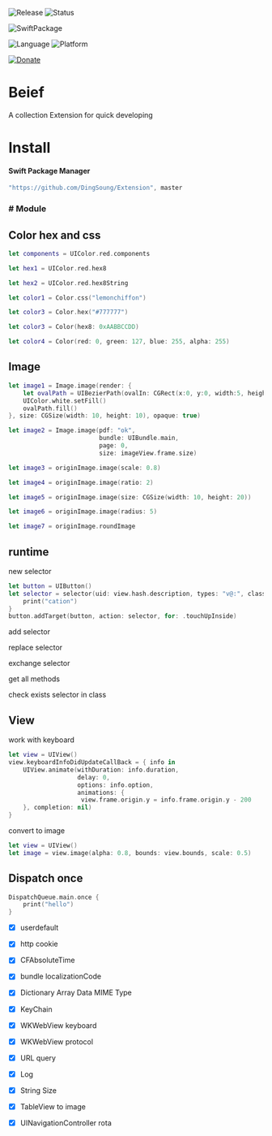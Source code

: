 ![Release](https://img.shields.io/github/release/DingSoung/Extension.svg)
![Status](https://travis-ci.org/DingSoung/Extension.svg?branch=master)

![SwiftPackage](https://img.shields.io/badge/SwiftPackage-compatible-E66848.svg?style=flat)

![Language](https://img.shields.io/badge/Swift-5-FFAC45.svg?style=flat)
![Platform](http://img.shields.io/badge/Platform-iOS|tvOS|macOS|watchOS-E9C2BD.svg?style=flat)

[![Donate](https://img.shields.io/badge/Donate-PayPal-9EA59D.svg)](https://paypal.me/DingSongwen)

# Beief

 A collection Extension for quick developing

# Install

#### Swift Package Manager

```swift
"https://github.com/DingSoung/Extension", master
```

### # Module

## Color hex and css 

```swift
let components = UIColor.red.components

let hex1 = UIColor.red.hex8

let hex2 = UIColor.red.hex8String

let color1 = Color.css("lemonchiffon")

let color3 = Color.hex("#777777")

let color3 = Color(hex8: 0xAABBCCDD)

let color4 = Color(red: 0, green: 127, blue: 255, alpha: 255)
```

## Image

```swift
let image1 = Image.image(render: {
    let ovalPath = UIBezierPath(ovalIn: CGRect(x:0, y:0, width:5, height:5))
    UIColor.white.setFill()
    ovalPath.fill()
}, size: CGSize(width: 10, height: 10), opaque: true)

let image2 = Image.image(pdf: "ok",
                         bundle: UIBundle.main,
                         page: 0,
                         size: imageView.frame.size)

let image3 = originImage.image(scale: 0.8)

let image4 = originImage.image(ratio: 2)

let image5 = originImage.image(size: CGSize(width: 10, height: 20))

let image6 = originImage.image(radius: 5)

let image7 = originImage.roundImage
```

## runtime

new selector

```swift
let button = UIButton()
let selector = selector(uid: view.hash.description, types: "v@:", classes: [UIView.self]) {
    print("cation")
}
button.addTarget(button, action: selector, for: .touchUpInside)
```

add selector

replace selector

exchange selector

get all methods

check exists selector in class

## View 

work with keyboard

```swift
let view = UIView()
view.keyboardInfoDidUpdateCallBack = { info in
    UIView.animate(withDuration: info.duration,
                   delay: 0,
                   options: info.option,
                   animations: {
                    view.frame.origin.y = info.frame.origin.y - 200
    }, completion: nil)
}
```

convert to image

```swift
let view = UIView()
let image = view.image(alpha: 0.8, bounds: view.bounds, scale: 0.5)
```

## Dispatch once

```swift
DispatchQueue.main.once {
	print("hello")
}
```

- [x] userdefault

- [x] http cookie

- [x] CFAbsoluteTime

- [x] bundle localizationCode

- [x] Dictionary Array Data MIME Type

- [x] KeyChain

- [x] WKWebView keyboard

- [x] WKWebView protocol

- [x] URL query

- [x] Log

- [x] String Size

- [x] TableView to image

- [x] UINavigationController rota

  


